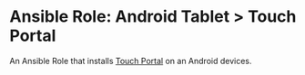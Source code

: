 # Ansible Role: Android Tablet > Touch Portal

An Ansible Role that installs [Touch Portal](https://www.touch-portal.com) on an Android devices.
